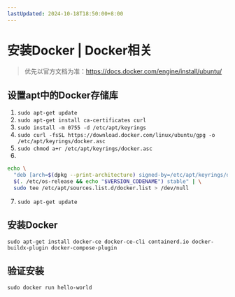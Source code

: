 ```yaml
---
lastUpdated: 2024-10-18T18:50:00+8:00
---
```


# 安装Docker | Docker相关

> 优先以官方文档为准：<https://docs.docker.com/engine/install/ubuntu/>

## 设置apt中的Docker存储库

1. ```sudo apt-get update```
2. ```sudo apt-get install ca-certificates curl```
3. ```sudo install -m 0755 -d /etc/apt/keyrings```
4. ```sudo curl -fsSL https://download.docker.com/linux/ubuntu/gpg -o /etc/apt/keyrings/docker.asc```
5. ```sudo chmod a+r /etc/apt/keyrings/docker.asc```
6. 
```bash
echo \
  "deb [arch=$(dpkg --print-architecture) signed-by=/etc/apt/keyrings/docker.asc] https://download.docker.com/linux/ubuntu \
  $(. /etc/os-release && echo "$VERSION_CODENAME") stable" | \
  sudo tee /etc/apt/sources.list.d/docker.list > /dev/null
```
7. ```sudo apt-get update```

## 安装Docker

```sudo apt-get install docker-ce docker-ce-cli containerd.io docker-buildx-plugin docker-compose-plugin```

## 验证安装

```sudo docker run hello-world```